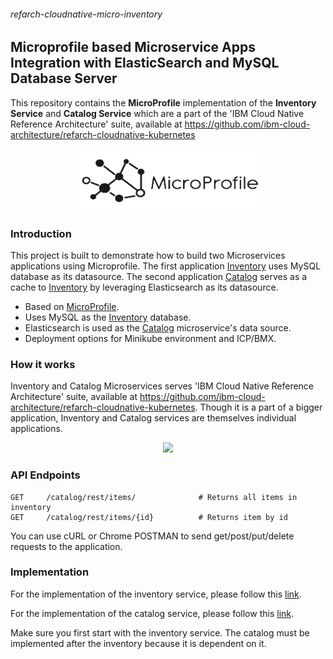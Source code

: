 ###### refarch-cloudnative-micro-inventory

## Microprofile based Microservice Apps Integration with ElasticSearch and MySQL Database Server

This repository contains the **MicroProfile** implementation of the **Inventory Service** and **Catalog Service** which are a part of the 'IBM Cloud Native Reference Architecture' suite, available at https://github.com/ibm-cloud-architecture/refarch-cloudnative-kubernetes

<p align="center">
  <a href="https://microprofile.io/">
    <img src="https://github.com/ibm-cloud-architecture/refarch-cloudnative-wfd/blob/microprofile/static/imgs/microprofile_small.png" width="300" height="100">
  </a>
</p>

### Introduction

This project is built to demonstrate how to build two Microservices applications using Microprofile. The first application [Inventory](https://github.com/ibm-cloud-architecture/refarch-cloudnative-micro-inventory/tree/microprofile/inventory) uses MySQL database as its datasource. The second application [Catalog](https://github.com/ibm-cloud-architecture/refarch-cloudnative-micro-inventory/tree/microprofile/catalog) serves as a cache to [Inventory](https://github.com/ibm-cloud-architecture/refarch-cloudnative-micro-inventory/tree/microprofile/inventory) by leveraging Elasticsearch as its datasource.

- Based on [MicroProfile](https://microprofile.io/).
- Uses MySQL as the [Inventory](https://github.com/ibm-cloud-architecture/refarch-cloudnative-micro-inventory/tree/microprofile/inventory) database.
- Elasticsearch is used as the [Catalog](https://github.com/ibm-cloud-architecture/refarch-cloudnative-micro-inventory/tree/microprofile/catalog) microservice's data source.
- Deployment options for Minikube environment and ICP/BMX.

### How it works

Inventory and Catalog Microservices serves 'IBM Cloud Native Reference Architecture' suite, available at
https://github.com/ibm-cloud-architecture/refarch-cloudnative-kubernetes. Though it is a part of a bigger application, Inventory and Catalog services are themselves individual applications.

<p align="center">
    <img src="https://github.com/ibm-cloud-architecture/refarch-cloudnative-kubernetes/blob/microprofile/static/imgs/inventory-catalog.png">
</p>

### API Endpoints

```
GET     /catalog/rest/items/              # Returns all items in inventory
GET     /catalog/rest/items/{id}          # Returns item by id 
```
You can use cURL or Chrome POSTMAN to send get/post/put/delete requests to the application.

### Implementation

For the implementation of the inventory service, please follow this [link](https://github.com/ibm-cloud-architecture/refarch-cloudnative-micro-inventory/tree/microprofile/inventory).

For the implementation of the catalog service, please follow this [link](https://github.com/ibm-cloud-architecture/refarch-cloudnative-micro-inventory/tree/microprofile/catalog).

Make sure you first start with the inventory service. The catalog must be implemented after the inventory because it is dependent on it.
